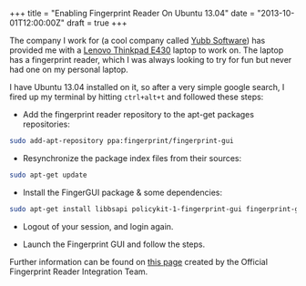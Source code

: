 +++
title = "Enabling Fingerprint Reader On Ubuntu 13.04"
date = "2013-10-01T12:00:00Z"
draft = true
+++

The company I work for (a cool company called [Yubb
Software](http://www.yubb-software.com)) has provided me with a [Lenovo Thinkpad
E430](http://shop.lenovo.com/us/en/laptops/thinkpad/edge-series/e430/index.html)
laptop to work on. The laptop has a fingerprint reader, which I was always
looking to try for fun but never had one on my personal laptop.

I have Ubuntu 13.04 installed on it, so after a very simple google search, I
fired up my terminal by hitting `ctrl+alt+t` and followed these steps:

- Add the fingerprint reader repository to the apt-get packages repositories:

```bash
sudo add-apt-repository ppa:fingerprint/fingerprint-gui
```

- Resynchronize the package index files from their sources:

```bash
sudo apt-get update
```

- Install the FingerGUI package & some dependencies:

```bash
sudo apt-get install libbsapi policykit-1-fingerprint-gui fingerprint-gui
```

- Logout of your session, and login again.

- Launch the Fingerprint GUI and follow the steps.

Further information can be found on [this
page](https://launchpad.net/~fingerprint/+archive/fingerprint-gui) created by
the Official Fingerprint Reader Integration Team.
